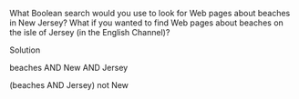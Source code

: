 What Boolean search would you use to look for Web pages about beaches in New Jersey? What if you wanted to find Web pages about beaches on the isle of Jersey (in the English Channel)?

Solution

beaches AND New AND Jersey

(beaches AND Jersey) not New